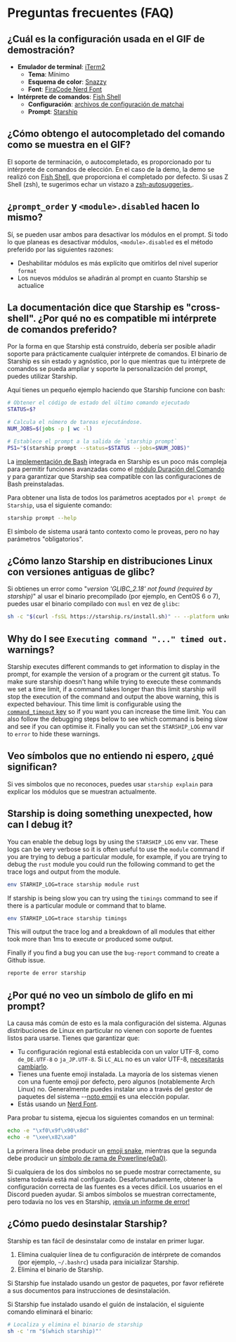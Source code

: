 # Preguntas frecuentes (FAQ)

## ¿Cuál es la configuración usada en el GIF de demostración?

- **Emulador de terminal**: [iTerm2](https://iterm2.com/)
  - **Tema**: Mínimo
  - **Esquema de color**: [Snazzy](https://github.com/sindresorhus/iterm2-snazzy)
  - **Font**: [FiraCode Nerd Font](https://www.nerdfonts.com/font-downloads)
- **Intérprete de comandos**: [Fish Shell](https://fishshell.com/)
  - **Configuración**: [archivos de configuración de matchai](https://github.com/matchai/dotfiles/blob/b6c6a701d0af8d145a8370288c00bb9f0648b5c2/.config/fish/config.fish)
  - **Prompt**: [Starship](https://starship.rs/)

## ¿Cómo obtengo el autocompletado del comando como se muestra en el GIF?

El soporte de terminación, o autocompletado, es proporcionado por tu intérprete de comandos de elección. En el caso de la demo, la demo se realizó con [Fish Shell](https://fishshell.com/), que proporciona el completado por defecto. Si usas Z Shell (zsh), te sugerimos echar un vistazo a [zsh-autosuggeries,](https://github.com/zsh-users/zsh-autosuggestions).

## ¿`prompt_order` y `<module>.disabled` hacen lo mismo?

Sí, se pueden usar ambos para desactivar los módulos en el prompt. Si todo lo que planeas es desactivar módulos, `<module>.disabled` es el método preferido por las siguientes razones:

- Deshabilitar módulos es más explícito que omitirlos del nivel superior `format`
- Los nuevos módulos se añadirán al prompt en cuanto Starship se actualice

## La documentación dice que Starship es "cross-shell". ¿Por qué no es compatible mi intérprete de comandos preferido?

Por la forma en que Starship está construído, debería ser posible añadir soporte para prácticamente cualquier intérprete de comandos. El binario de Starship es sin estado y agnóstico, por lo que mientras que tu intérprete de comandos se pueda ampliar y soporte la personalización del prompt, puedes utilizar Starship.

Aquí tienes un pequeño ejemplo haciendo que Starship funcione con bash:

```sh
# Obtener el código de estado del último comando ejecutado
STATUS=$?

# Calcula el número de tareas ejecutándose.
NUM_JOBS=$(jobs -p | wc -l)

# Establece el prompt a la salida de `starship prompt`
PS1="$(starship prompt --status=$STATUS --jobs=$NUM_JOBS)"
```

La [implementación de Bash](https://github.com/starship/starship/blob/master/src/init/starship.bash) integrada en Starship es un poco más compleja para permitir funciones avanzadas como el [módulo Duración del Comando](https://starship.rs/config/#command-duration) y para garantizar que Starship sea compatible con las configuraciones de Bash preinstaladas.

Para obtener una lista de todos los parámetros aceptados por `el prompt de Starship`, usa el siguiente comando:

```sh
starship prompt --help
```

El símbolo de sistema usará tanto contexto como le proveas, pero no hay parámetros "obligatorios".

## ¿Cómo lanzo Starship en distribuciones Linux con versiones antiguas de glibc?

Si obtienes un error como "_version 'GLIBC_2.18' not found (required by starship)_" al usar el binario precompilado (por ejemplo, en CentOS 6 o 7), puedes usar el binario compilado con `musl` en vez de `glibc`:

```sh
sh -c "$(curl -fsSL https://starship.rs/install.sh)" -- --platform unknown-linux-musl
```

## Why do I see `Executing command "..." timed out.` warnings?

Starship executes different commands to get information to display in the prompt, for example the version of a program or the current git status. To make sure starship doesn't hang while trying to execute these commands we set a time limit, if a command takes longer than this limit starship will stop the execution of the command and output the above warning, this is expected behaviour. This time limit is configurable using the [`command_timeout` key](/config/#prompt) so if you want you can increase the time limit. You can also follow the debugging steps below to see which command is being slow and see if you can optimise it. Finally you can set the `STARSHIP_LOG` env var to `error` to hide these warnings.

## Veo símbolos que no entiendo ni espero, ¿qué significan?

Si ves símbolos que no reconoces, puedes usar `starship explain` para explicar los módulos que se muestran actualmente.

## Starship is doing something unexpected, how can I debug it?

You can enable the debug logs by using the `STARSHIP_LOG` env var. These logs can be very verbose so it is often useful to use the `module` command if you are trying to debug a particular module, for example, if you are trying to debug the `rust` module you could run the following command to get the trace logs and output from the module.

```sh
env STARHIP_LOG=trace starship module rust
```

If starship is being slow you can try using the `timings` command to see if there is a particular module or command that to blame.

```sh
env STARHIP_LOG=trace starship timings
```

This will output the trace log and a breakdown of all modules that either took more than 1ms to execute or produced some output.

Finally if you find a bug you can use the `bug-report` command to create a Github issue.

```sh
reporte de error starship
```

## ¿Por qué no veo un símbolo de glifo en mi prompt?

La causa más común de esto es la mala configuración del sistema. Algunas distribuciones de Linux en particular no vienen con soporte de fuentes listos para usarse. Tienes que garantizar que:

- Tu configuración regional está establecida con un valor UTF-8, como `de_DE.UTF-8` o `ja_JP.UTF-8`. Si `LC_ALL` no es un valor UTF-8, [necesitarás cambiarlo](https://www.tecmint.com/set-system-locales-in-linux/).
- Tienes una fuente emoji instalada. La mayoría de los sistemas vienen con una fuente emoji por defecto, pero algunos (notablemente Arch Linux) no. Generalmente puedes instalar uno a través del gestor de paquetes del sistema --[noto emoji](https://www.google.com/get/noto/help/emoji/) es una elección popular.
- Estás usando un [Nerd Font](https://www.nerdfonts.com/).

Para probar tu sistema, ejecua los siguientes comandos en un terminal:

```sh
echo -e "\xf0\x9f\x90\x8d"
echo -e "\xee\x82\xa0"
```

La primera línea debe producir un [emoji snake](https://emojipedia.org/snake/), mientras que la segunda debe producir un [símbolo de rama de Powerline(e0a0)](https://github.com/ryanoasis/powerline-extra-symbols#glyphs).

Si cualquiera de los dos símbolos no se puede mostrar correctamente, su sistema todavía está mal configurado. Desafortunadamente, obtener la configuración correcta de las fuentes es a veces difícil. Los usuarios en el Discord pueden ayudar. Si ambos símbolos se muestran correctamente, pero todavía no los ves en Starship, [¡envía un informe de error!](https://github.com/starship/starship/issues/new/choose)

## ¿Cómo puedo desinstalar Starship?

Starship es tan fácil de desinstalar como de instalar en primer lugar.

1. Elimina cualquier línea de tu configuración de intérprete de comandos (por ejemplo, `~/.bashrc`) usada para inicializar Starship.
1. Elimina el binario de Starship.

Si Starship fue instalado usando un gestor de paquetes, por favor refiérete a sus documentos para instrucciones de desinstalación.

Si Starship fue instalado usando el guión de instalación, el siguiente comando eliminará el binario:

```sh
# Localiza y elimina el binario de starship
sh -c 'rm "$(which starship)"'
```
